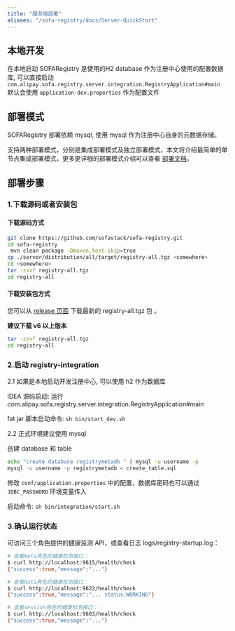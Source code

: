 ```yaml
---
title: "服务端部署"
aliases: "/sofa-registry/docs/Server-QuickStart"
---
```


## 本地开发

在本地启动 SOFARegistry 是使用的H2 database 作为注册中心使用的配置数据库, 可以直接启动   
`com.alipay.sofa.registry.server.integration.RegistryApplication#main`
默认会使用  `application-dev.properties` 作为配置文件

## 部署模式

SOFARegistry 部署依赖 mysql, 使用 mysql 作为注册中心自身的元数据存储。

支持两种部署模式，分别是集成部署模式及独立部署模式，本文将介绍最简单的单节点集成部署模式，更多更详细的部署模式介绍可以查看 [部署文档](../deployment)。

## 部署步骤

### 1.下载源码或者安装包

#### 下载源码方式

```bash
git clone https://github.com/sofastack/sofa-registry.git
cd sofa-registry
 mvn clean package -Dmaven.test.skip=true
cp ./server/distribution/all/target/registry-all.tgz <somewhere>
cd <somewhere>
tar -zxvf registry-all.tgz
cd registry-all
```

#### 下载安装包方式

您可以从 [release 页面](https://github.com/sofastack/sofa-registry/releases) 下载最新的 registry-all.tgz 包 。

**建议下载 v6 以上版本**

```bash
tar -zxvf registry-all.tgz
cd registry-all
```

### 2.启动 registry-integration

2.1 如果是本地启动开发注册中心, 可以使用 h2 作为数据库

IDEA 源码启动: 运行 com.alipay.sofa.registry.server.integration.RegistryApplication#main 

fat jar 脚本启动命令: `sh bin/start_dev.sh`

2.2 正式环境建议使用 mysql

创建 database 和 table

```bash
echo "create database registrymetadb " | mysql -u username -p
mysql -u username -p registrymetadb < create_table.sql
```

修改 `conf/application.properties` 中的配置，数据库密码也可以通过 `JDBC_PASSWORD` 环境变量传入

启动命令: `sh bin/integration/start.sh`

### 3.确认运行状态

可访问三个角色提供的健康监测 API，或查看日志 logs/registry-startup.log：

```bash
# 查看meta角色的健康检测接口：
$ curl http://localhost:9615/health/check
{"success":true,"message":"..."}

# 查看data角色的健康检测接口：
$ curl http://localhost:9622/health/check
{"success":true,"message":"... status:WORKING"}

# 查看session角色的健康检测接口：
$ curl http://localhost:9603/health/check
{"success":true,"message":"..."}
```
